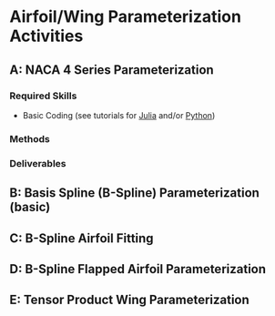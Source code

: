 # Airfoil/Wing Parameterization Activities

## A: NACA 4 Series Parameterization

### Required Skills
 - Basic Coding (see tutorials for [Julia]() and/or [Python]())

### Methods

### Deliverables


## B: Basis Spline (B-Spline) Parameterization (basic)


## C: B-Spline Airfoil Fitting


## D: B-Spline Flapped Airfoil Parameterization


## E: Tensor Product Wing Parameterization
